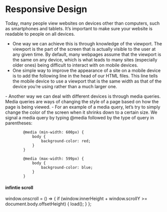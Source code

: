 # Responsive Design

Today, many people view websites on devices other than computers, such as smartphones and tablets. It’s important to make sure your website is readable to people on all devices.
- One way we can achieve this is through knowledge of the viewport. The viewport is the part of the screen that is actually visible to the user at any given time. By default, many webpages assume that the viewport is the same on any device, which is what leads to many sites (especially older ones) being difficult to interact with on mobile devices.
- One simple way to improve the appearance of a site on a mobile device is to add the following line in the head of our HTML files. This line tells the mobile device to use a viewport that is the same width as that of the device you’re using rather than a much larger one.
<meta name="viewport" content="width=device-width, initial-scale=1.0">
- Another way we can deal with different devices is through media queries. Media queries are ways of changing the style of a page based on how the page is being viewed.
- For an example of a media query, let’s try to simply change the color of the screen when it shrinks down to a certain size. We signal a media query by typing @media followed by the type of query in parentheses:

            @media (min-width: 600px) {
                body {
                    background-color: red;
                }
            }

            @media (max-width: 599px) {
                body {
                    background-color: blue;
                }
            }


####  infintie scroll


window.onscroll = () => {
    if (window.innerHeight + window.scrollY >= document.body.offsetHeight) {
        load();
    }
};

